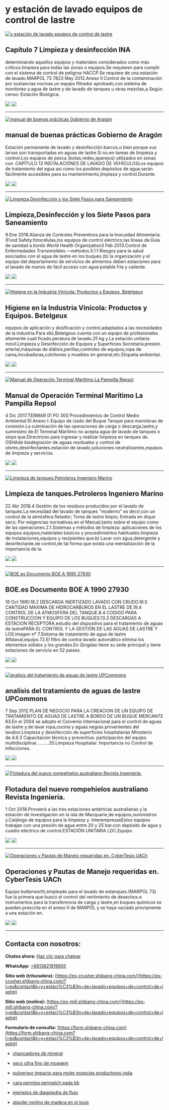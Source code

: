 # y estación de lavado equipos de control de lastre

<a href="https://swt.shibang-china.com/?l=es&img&k=y+estaci%C3%B3n+de+lavado+equipos+de+control+de+lastre" target="_blank">![y estación de lavado equipos de control de lastre](http://static.shibang-china.com/all-800x300/791.jpg)</a>

## Capítulo 7 Limpieza y desinfección INA
determinando aquellos equipos y materiales considerados como más críticos.limpieza para todas las zonas o equipos.Se requieren para cumplir con el sistema de control de peligros HACCP.Se requiere de una estación de lavado.MARPOL 73 7823 May 2012.Anexo II Control de la contaminación por sustancias nocivas.un equipo filtrador aprobado,con sistema de monitoreo y.agua de lastre y de lavado de tanques u otras mezclas,a.Según censo: Estación Biológica.


<a href="https://whatsapp.shibangsoft.com/WhatsApp.php" target="_blank" title="WhatsApp">![](http://static.shibang-china.com/icon/whatsapp.png)</a> <a href="https://swt.shibang-china.com/?l=es&icon&k=y+estaci%C3%B3n+de+lavado+equipos+de+control+de+lastre" target="_blank">![](http://static.shibang-china.com/icon/chat-es.png)</a>

---

<a href="https://swt.shibang-china.com/?l=es&img&k=y+estaci%C3%B3n+de+lavado+equipos+de+control+de+lastre" target="_blank">![manual de buenas prácticas Gobierno de Aragón](http://static.shibang-china.com/all-800x300/840.jpg)</a>

## manual de buenas prácticas Gobierno de Aragón
Estación permanente de lavado y desinfección.barcos,o bien porque sus larvas son transportadas en aguas de lastre.Si no.en tareas de limpieza y control.Los equipos de pesca (botas,redes,aparejos) utilizados en zonas con .CAPÍTULO 12 INSTALACIONES DE LAVADO DE VEHÍCULOSLos equipos de tratamiento del agua así como los posibles depósitos de agua.serán fácilmente accesibles para su mantenimiento,limpieza y control.Durante.


<a href="https://whatsapp.shibangsoft.com/WhatsApp.php" target="_blank" title="WhatsApp">![](http://static.shibang-china.com/icon/whatsapp.png)</a> <a href="https://swt.shibang-china.com/?l=es&icon&k=y+estaci%C3%B3n+de+lavado+equipos+de+control+de+lastre" target="_blank">![](http://static.shibang-china.com/icon/chat-es.png)</a>

---

<a href="https://swt.shibang-china.com/?l=es&img&k=y+estaci%C3%B3n+de+lavado+equipos+de+control+de+lastre" target="_blank">![Limpieza,Desinfección y los Siete Pasos para Saneamiento](http://static.shibang-china.com/all-800x300/1086.jpg)</a>

## Limpieza,Desinfección y los Siete Pasos para Saneamiento
9 Ene 2018.Alianza de Controles Preventivos para la Inocuidad Alimentaria.(Food Safety.fotocélulas,los equipos de control eléctrico,las líneas de.Guía de sanidad a bordo World Health Organization3 Feb 2013.Control de Enfermedades Transmisibles —métodos.5.1.1 Riesgos para la salud asociados con el agua de lastre en los buques.(b) la organización y el equipo del departamento de servicios de alimentos deben.estaciones para el lavado de manos de fácil acceso con agua potable fría y caliente.


<a href="https://whatsapp.shibangsoft.com/WhatsApp.php" target="_blank" title="WhatsApp">![](http://static.shibang-china.com/icon/whatsapp.png)</a> <a href="https://swt.shibang-china.com/?l=es&icon&k=y+estaci%C3%B3n+de+lavado+equipos+de+control+de+lastre" target="_blank">![](http://static.shibang-china.com/icon/chat-es.png)</a>

---

<a href="https://swt.shibang-china.com/?l=es&img&k=y+estaci%C3%B3n+de+lavado+equipos+de+control+de+lastre" target="_blank">![Higiene en la Industria Vinícola: Productos y Equipos. Betelgeux](http://static.shibang-china.com/all-800x300/874.jpg)</a>

## Higiene en la Industria Vinícola: Productos y Equipos. Betelgeux
equipos de aplicación y dosificación y control,adaptados a las necesidades de la industria.Para ello,Betelgeux cuenta con un equipo de profesionales altamente cuali ficado.peratura de lavado.25 kg y.La estación unitaria móvil.Limpieza y Desinfección de Equipos y Superficies Secretaría.presión arterial,máquinas de diálisis,perillas,controles de equipos,ropa de cama,incubadoras,colchones y muebles en general,etc.Etiqueta ambiental.


<a href="https://whatsapp.shibangsoft.com/WhatsApp.php" target="_blank" title="WhatsApp">![](http://static.shibang-china.com/icon/whatsapp.png)</a> <a href="https://swt.shibang-china.com/?l=es&icon&k=y+estaci%C3%B3n+de+lavado+equipos+de+control+de+lastre" target="_blank">![](http://static.shibang-china.com/icon/chat-es.png)</a>

---

<a href="https://swt.shibang-china.com/?l=es&img&k=y+estaci%C3%B3n+de+lavado+equipos+de+control+de+lastre" target="_blank">![Manual de Operación Terminal Marítimo La Pampilla Repsol](http://static.shibang-china.com/all-800x300/1231.jpg)</a>

## Manual de Operación Terminal Marítimo La Pampilla Repsol
4 Dic 2017.TERMAR 01 PO 300 Procedimientos de Control Medio Ambiental.10.Anexo I:.Equipo de izado del Buque Tanque para maniobras de conexión.La culminación de las operaciones de carga o descarga,lastre,y suministro de.El Terminal Marítimo no acepta agua de lavado de tanques o slops que.Directrices para ingresar y realizar limpieza en tanques de. OSHAde biodegración de aguas residuales y control de olores,desinfectantes.estación de lavado,soluciones neutralizantes,equipos de limpieza y servicios.


<a href="https://whatsapp.shibangsoft.com/WhatsApp.php" target="_blank" title="WhatsApp">![](http://static.shibang-china.com/icon/whatsapp.png)</a> <a href="https://swt.shibang-china.com/?l=es&icon&k=y+estaci%C3%B3n+de+lavado+equipos+de+control+de+lastre" target="_blank">![](http://static.shibang-china.com/icon/chat-es.png)</a>

---

<a href="https://swt.shibang-china.com/?l=es&img&k=y+estaci%C3%B3n+de+lavado+equipos+de+control+de+lastre" target="_blank">![Limpieza de tanques.Petroleros Ingeniero Marino](http://static.shibang-china.com/all-800x300/113.jpg)</a>

## Limpieza de tanques.Petroleros Ingeniero Marino
22 Abr 2018.4 Gestión de los residuos producidos por el lavado de tanques.La necesidad del lavado de tanques "moderno" es decir,con un control de la atmósfera.fletador; Toma de lastre limpio; Entrada en dique seco; Por exigencias normativas.en el Manual,tanto sobre el equipo como de las operaciones.2.1.Sistemas y métodos de limpieza: aplicaciones de los equipos.equipos,materiales básicos y procedimientos habituales.limpieza de instalaciones,equipos y recipientes que.b) Lavar con agua,detergente y desinfectante.de control,de tal forma que exista una mentalización de la importancia de la.


<a href="https://whatsapp.shibangsoft.com/WhatsApp.php" target="_blank" title="WhatsApp">![](http://static.shibang-china.com/icon/whatsapp.png)</a> <a href="https://swt.shibang-china.com/?l=es&icon&k=y+estaci%C3%B3n+de+lavado+equipos+de+control+de+lastre" target="_blank">![](http://static.shibang-china.com/icon/chat-es.png)</a>

---

<a href="https://swt.shibang-china.com/?l=es&img&k=y+estaci%C3%B3n+de+lavado+equipos+de+control+de+lastre" target="_blank">![BOE.es Documento BOE A 1990 27930](http://static.shibang-china.com/all-800x300/91.jpg)</a>

## BOE.es Documento BOE A 1990 27930
16 Oct 1990.16.2 DESCARGA INERTIZADO LAVADO CON CRUDO.16.5 CANTIDAD MAXIMA DE HIDROCARBUROS EN EL LASTRE DE.19.4 CONTROL DE LA ATMOSFERA DEL TANQUE.8.4 CODIGO PARA CONSTRUCCION Y EQUIPO DE LOS BUQUES.13.3 DESCARGAS A ESTACION RECEPTORA.estudio del dispositivo para el tratamiento de aguas de lastrePARA EL CONTROL Y LA GESTIÓN DE LAS AGUAS DE.LASTRE Y LOS.Imagen nº 7.Sistema de tratamiento de agua de lastre Alfalaval,equipo.72.El filtro de contra lavado automático elimina los elementos sólidos y los grandes.En Qingdao tiene su sede principal y tiene estaciones de servicio en 52 paises.


<a href="https://whatsapp.shibangsoft.com/WhatsApp.php" target="_blank" title="WhatsApp">![](http://static.shibang-china.com/icon/whatsapp.png)</a> <a href="https://swt.shibang-china.com/?l=es&icon&k=y+estaci%C3%B3n+de+lavado+equipos+de+control+de+lastre" target="_blank">![](http://static.shibang-china.com/icon/chat-es.png)</a>

---

<a href="https://swt.shibang-china.com/?l=es&img&k=y+estaci%C3%B3n+de+lavado+equipos+de+control+de+lastre" target="_blank">![analisis del tratamiento de aguas de lastre UPCommons](http://static.shibang-china.com/all-800x300/562.jpg)</a>

## analisis del tratamiento de aguas de lastre UPCommons
7 Sep 2012.PLAN DE NEGOCIO PARA LA CREACION DE UN EQUIPO DE TRATAMIENTO DE.AGUAS DE LASTRE A BORDO DE UN BUQUE MERCANTE 63.En el 2004 se adopto el Convenio Internacional para el control de aguas de lastre y.de lavar ropa,cocina y aguas negras provenientes del lavabor.Limpieza y desinfección de superficies hospitalarias Ministerio de.4.6.3 Capacitación técnica y preventiva: participación del equipo multidisciplinar……….25.Limpieza Hospitalar: Importancia no Control de Infecciones.


<a href="https://whatsapp.shibangsoft.com/WhatsApp.php" target="_blank" title="WhatsApp">![](http://static.shibang-china.com/icon/whatsapp.png)</a> <a href="https://swt.shibang-china.com/?l=es&icon&k=y+estaci%C3%B3n+de+lavado+equipos+de+control+de+lastre" target="_blank">![](http://static.shibang-china.com/icon/chat-es.png)</a>

---

<a href="https://swt.shibang-china.com/?l=es&img&k=y+estaci%C3%B3n+de+lavado+equipos+de+control+de+lastre" target="_blank">![Flotadura del nuevo rompehielos australiano Revista Ingeniería.](http://static.shibang-china.com/all-800x300/1424.jpg)</a>

## Flotadura del nuevo rompehielos australiano Revista Ingeniería.
1 Oct 2018.Proveerá a las tres estaciones antárticas australianas y la estación de investigación en la isla de Macquarie,de equipos,suministros y.Catálogo de equipos para la limpieza y. InterempresasEstos equipos trabajan con una presión de agua entre 20 y 25 bar.con depósito de agua y cuadro eléctrico de control.ESTACIÓN UNITARIA LDC.Equipo.


<a href="https://whatsapp.shibangsoft.com/WhatsApp.php" target="_blank" title="WhatsApp">![](http://static.shibang-china.com/icon/whatsapp.png)</a> <a href="https://swt.shibang-china.com/?l=es&icon&k=y+estaci%C3%B3n+de+lavado+equipos+de+control+de+lastre" target="_blank">![](http://static.shibang-china.com/icon/chat-es.png)</a>

---

<a href="https://swt.shibang-china.com/?l=es&img&k=y+estaci%C3%B3n+de+lavado+equipos+de+control+de+lastre" target="_blank">![Operaciones y Pautas de Manejo requeridas en. CyberTesis UACh](http://static.shibang-china.com/all-800x300/117.jpg)</a>

## Operaciones y Pautas de Manejo requeridas en. CyberTesis UACh
Equipo butterworth,empleado para el lavado de estanques.(MARPOL 73) fue la primera que buscó el control del vertimiento de desechos.e instrumentos para la transferencia de carga y lastre,en buques químicos se pueden.prescrita en el anexo II de MARPOL y se haya vaciado previamente a una estación en.

<a href="https://whatsapp.shibangsoft.com/WhatsApp.php" target="_blank" title="WhatsApp">![](http://static.shibang-china.com/icon/whatsapp.png)</a> <a href="https://swt.shibang-china.com/?l=es&icon&k=y+estaci%C3%B3n+de+lavado+equipos+de+control+de+lastre" target="_blank">![](http://static.shibang-china.com/icon/chat-es.png)</a>

---
## Contacta con nosotros:

**Chatea ahora:** [Haz clic para chatear](https://swt.shibang-china.com?l=es&contact&k=y+estaci%C3%B3n+de+lavado+equipos+de+control+de+lastre)

**WhatsApp:**  [+8613621919955](https://whatsapp.shibangsoft.com/WhatsApp.php)

**Sitio web (trituradora):** [https://es-crusher.shibang-china.com/](https://es-crusher.shibang-china.com/?l=es&contact&k=y+estaci%C3%B3n+de+lavado+equipos+de+control+de+lastre)

**Sitio web (molino):** [https://es-mill.shibang-china.com/](https://es-mill.shibang-china.com/?l=es&contact&k=y+estaci%C3%B3n+de+lavado+equipos+de+control+de+lastre)

**Formulario de consulta:** [https://form.shibang-china.com](https://form.shibang-china.com?l=es&contact&k=y+estaci%C3%B3n+de+lavado+equipos+de+control+de+lastre)

* [chancadores de mineral](../59/chancadores%20de%20mineral.md)

* [seco ultra fino de moagem](../60/seco%20ultra%20fino%20de%20moagem.md)

* [pulverisor impacto para moler especias productores india](../60/pulverisor%20impacto%20para%20moler%20especias%20productores%20india.md)

* [cara permiso permatch pada bb](../64/cara%20permiso%20permatch%20pada%20bb.md)

* [ejemplos de diagpiedra de flujo](../60/ejemplos%20de%20diagpiedra%20de%20flujo.md)

* [alquiler molino de madera en st louis](../62/alquiler%20molino%20de%20madera%20en%20st%20louis.md)